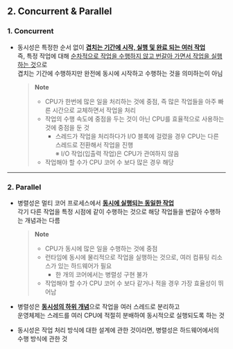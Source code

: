 ## 2. Concurrent & Parallel


### 1. Concurrent

- 동시성은 특정한 순서 없이 <u><b>겹치는 기간에 시작, 실행 및 완료 되는 여러 작업</b></u> <br>
  즉, 특정 작업에 대해 <u>순차적으로 작업을 수행하지 않고 번갈아 가면서 작업을 실행하는 것</u>으로 <br>
  겹치는 기간에 수행하지만 완전에 동시에 시작하고 수행하는 것을 의미하는이 아님
  
  > **Note** <br>
  > - CPU가 한번에 많은 일을 처리하는 것에 중점, 즉 많은 작업들을 아주 빠른 시간으로 교체하면서 작업을 처리
  > - 작업의 수행 속도에 중점을 두는 것이 아닌 CPU를 효율적으로 사용하는 것에 중점을 둔 것   
  >   - 스레드가 작업을 처리하다가 I/O 블록에 걸렸을 경우 CPU는 다른 스레드로 전환해서 작업을 진행 <br>
  >     ※ I/O 작업(입출력 작업)은 CPU가 관여하지 않음
  > - 작업해야 할 수가 CPU 코어 수 보다 많은 경우 해당
  
---

### 2. Parallel

- 병렬성은 멀티 코어 프로세스에서 <u><b>동시에 실행되는 동일한 작업</b></u> <br>
  각기 다른 작업을 특정 시점에 같이 수행하는 것으로 해당 작업들을 번갈아 수행하는 개념과는 다름

  > **Note** <br>
  > - CPU가 동시에 많은 일을 수행하는 것에 중점
  > - 런타임에 동시에 물리적으로 작업을 실행하는 것으로, 여러 컴퓨팅 리소스가 있는 하드웨어가 필요
  >   - 한 개의 코어에서는 병렬성 구현 불가
  > - 작업해야 할 수가 CPU 코어 수 보다 같거나 적을 경우 가장 효율성이 뛰어남

- 병렬성은 <u><b>동시성의 하위 개념</b></u>으로 작업을 여러 스레드로 분리하고 <br>
  운영체제는 스레드를 여러 CPU에 적절히 분배하여 동시적으로 실행되도록 하는 것

- 동시성은 작업 처리 방식에 대한 설계에 관한 것이라면, 병렬성은 하드웨어에서의 수행 방식에 관한 것

